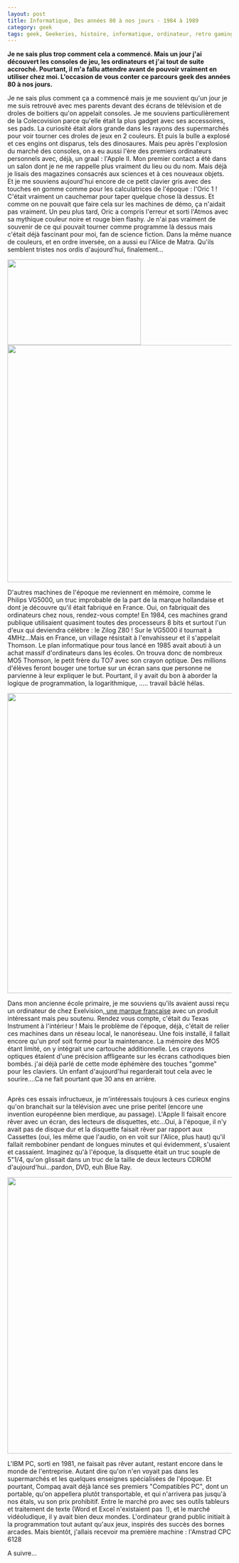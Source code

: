 ```yaml
---
layout: post
title: Informatique, Des années 80 à nos jours - 1984 à 1989
category: geek
tags: geek, Geekeries, histoire, informatique, ordinateur, retro gaming
---
```

**Je ne sais plus trop comment cela a commencé. Mais un jour j'ai découvert les consoles de jeu, les ordinateurs et j'ai tout de suite accroché. Pourtant, il m'a fallu attendre avant de pouvoir vraiment en utiliser chez moi. L'occasion de vous conter ce parcours geek des années 80 à nos jours.**

Je ne sais plus comment ça a commencé mais je me souvient qu'un jour je me suis retrouvé avec mes parents devant des écrans de télévision et de droles de boitiers qu'on appelait consoles. Je me souviens particulièrement de la Colecovision parce qu'elle était la plus gadget avec ses accessoires, ses pads. La curiosité était alors grande dans les rayons des supermarchés pour voir tourner ces droles de jeux en 2 couleurs. Et puis la bulle a explosé et ces engins ont disparus, tels des dinosaures. Mais peu après l'explosion du marché des consoles, on a eu aussi l'ère des premiers ordinateurs personnels avec, déjà, un graal : l'Apple II. Mon premier contact a été dans un salon dont je ne me rappelle plus vraiment du lieu ou du nom. Mais déjà je lisais des magazines consacrés aux sciences et à ces nouveaux objets. Et je me souviens aujourd'hui encore de ce petit clavier gris avec des touches en gomme comme pour les calculatrices de l'époque : l'Oric 1 ! C'était vraiment un cauchemar pour taper quelque chose là dessus. Et comme on ne pouvait que faire cela sur les machines de démo, ça n'aidait pas vraiment. Un peu plus tard, Oric a compris l'erreur et sorti l'Atmos avec sa mythique couleur noire et rouge bien flashy. Je n'ai pas vraiment de souvenir de ce qui pouvait tourner comme programme là dessus mais c'était déjà fascinant pour moi, fan de science fiction. Dans la même nuance de couleurs, et en ordre inversée, on a aussi eu l'Alice de Matra. Qu'ils semblent tristes nos ordis d'aujourd'hui, finalement...

<img class="alignnone" src="https://upload.wikimedia.org/wikipedia/commons/thumb/4/41/Oric_Atmos_01a.jpg/300px-Oric_Atmos_01a.jpg" alt="" width="300" height="192" />

<img class="alignnone" src="https://upload.wikimedia.org/wikipedia/commons/thumb/7/7e/Alice-IMG_0319.JPG/800px-Alice-IMG_0319.JPG" alt="" width="800" height="533" />

D'autres machines de l'époque me reviennent en mémoire, comme le Philips VG5000, un truc improbable de la part de la marque hollandaise et dont je découvre qu'il était fabriqué en France. Oui, on fabriquait des ordinateurs chez nous, rendez-vous compte! En 1984, ces machines grand publique utilisaient quasiment toutes des processeurs 8 bits et surtout l'un d'eux qui deviendra célébre : le Zilog Z80 ! Sur le VG5000 il tournait à 4MHz...Mais en France, un village résistait à l'envahisseur et il s'appelait Thomson. Le plan informatique pour tous lancé en 1985 avait abouti à un achat massif d'ordinateurs dans les écoles. On trouva donc de nombreux MO5 Thomson, le petit frère du TO7 avec son crayon optique. Des millions d'élèves feront bouger une tortue sur un écran sans que personne ne parvienne à leur expliquer le but. Pourtant, il y avait du bon à aborder la logique de programmation, la logarithmique, ..... travail bâclé hélas.

<img class="alignnone" src="https://upload.wikimedia.org/wikipedia/commons/thumb/b/b9/Thomson_MO5-IMG_1732.jpg/800px-Thomson_MO5-IMG_1732.jpg" alt="" width="524" height="674" />

Dans mon ancienne école primaire, je me souviens qu'ils avaient aussi reçu un ordinateur de chez Exelvision,<span style="text-decoration:underline;"><a href="http://www.ti99.com/exelvision/website/index.php?page=composants"> une marque française</a></span> avec un produit intéressant mais peu soutenu. Rendez vous compte, c'était du Texas Instrument à l'intérieur ! Mais le problème de l'époque, déjà, c'était de relier ces machines dans un réseau local, le nanoréseau. Une fois installé, il fallait encore qu'un prof soit formé pour la maintenance. La mémoire des MO5 étant limité, on y intégrait une cartouche additionnelle. Les crayons optiques étaient d'une précision affligeante sur les écrans cathodiques bien bombés. j'ai déjà parlé de cette mode éphémère des touches "gomme" pour les claviers. Un enfant d'aujourd'hui regarderait tout cela avec le sourire....Ca ne fait pourtant que 30 ans en arrière.

<img class="alignnone" src="http://www.exelvision.com/musee/ordis/exelvision/exl100/exl100-cp.jpg" alt="" />

Après ces essais infructueux, je m'intéressais toujours à ces curieux engins qu'on branchait sur la télévision avec une prise peritel (encore une invention européenne bien merdique, au passage). L'Apple II faisait encore rêver avec un écran, des lecteurs de disquettes, etc...Oui, à l'époque, il n'y avait pas de disque dur et la disquette faisait rêver par rapport aux Cassettes (oui, les même que l'audio, on en voit sur l'Alice, plus haut) qu'il fallait rembobiner pendant de longues minutes et qui évidemment, s'usaient et cassaient. Imaginez qu'à l'époque, la disquette était un truc souple de 5"1/4, qu'on glissait dans un truc de la taille de deux lecteurs CDROM d'aujourd'hui...pardon, DVD, euh Blue Ray.

<img class="alignnone" src="https://upload.wikimedia.org/wikipedia/commons/thumb/5/57/Apple_II_IMG_4218-black.jpg/800px-Apple_II_IMG_4218-black.jpg" alt="" width="566" height="621" />

L'IBM PC, sorti en 1981, ne faisait pas rêver autant, restant encore dans le monde de l'entreprise. Autant dire qu'on n'en voyait pas dans les supermarchés et les quelques enseignes spécialisées de l'époque. Et pourtant, Compaq avait déjà lancé ses premiers "Compatibles PC", dont un portable, qu'on appellera plutôt transportable, et qui n'arrivera pas jusqu'à nos étals, vu son prix prohibitif. Entre le marché pro avec ses outils tableurs et traitement de texte (Word et Excel n'existaient pas  !), et le marché vidéoludique, il y avait bien deux mondes. L'ordinateur grand public initiait à la programmation tout autant qu'aux jeux, inspirés des succès des bornes arcades. Mais bientôt, j'allais recevoir ma première machine : l'Amstrad CPC 6128

A suivre...


